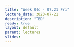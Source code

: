 ```yaml
---
title: "Week 04c - 07.21 Fri"
lecture_date: 2023-07-21
description: "TBD"
ready: true
layout: default
parent: lectures
slides: 
---
```

